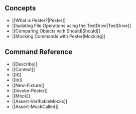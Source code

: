 Concepts
----------
* [[What is Pester?|Pester]]
* [[Isolating File Operations using the TestDrive|TestDrive]]
* [[Comparing Objects with Should|Should]]
* [[Mocking Commands with Pester|Mocking]]

Command Reference
------------------
* [[Describe]]
* [[Context]]
* [[It]]
* [[In]]
* [[New-Fixture]]
* [[Invoke-Pester]]
* [[Mock]]
* [[Assert-VerifiableMocks]]
* [[Assert-MockCalled]]